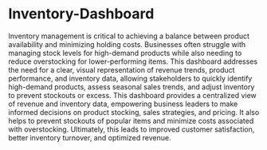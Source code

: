 # Inventory-Dashboard
Inventory management is critical to achieving a balance between product availability and minimizing holding costs. Businesses often struggle with managing stock levels for high-demand products while also needing to reduce overstocking for lower-performing items. This dashboard addresses the need for a clear, visual representation of revenue trends, product performance, and inventory data, allowing stakeholders to quickly identify high-demand products, assess seasonal sales trends, and adjust inventory to prevent stockouts or excess. This dashboard provides a centralized view of revenue and inventory data, empowering business leaders to make informed decisions on product stocking, sales strategies, and pricing. It also helps to prevent stockouts of popular items and minimize costs associated with overstocking. Ultimately, this leads to improved customer satisfaction, better inventory turnover, and optimized revenue.
